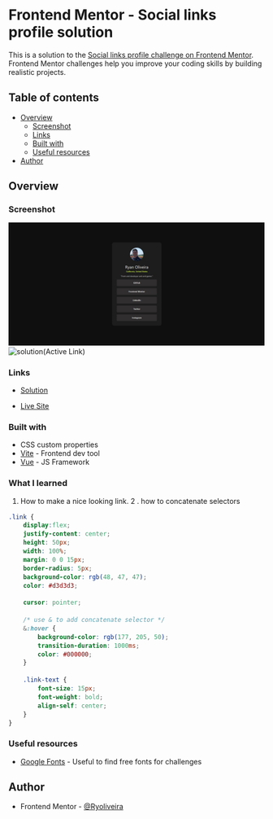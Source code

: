 # Frontend Mentor - Social links profile solution

This is a solution to the [Social links profile challenge on Frontend Mentor](https://www.frontendmentor.io/challenges/social-links-profile-UG32l9m6dQ). Frontend Mentor challenges help you improve your coding skills by building realistic projects. 

## Table of contents

- [Overview](#overview)
  - [Screenshot](#screenshot)
  - [Links](#links)
  - [Built with](#built-with)
  - [Useful resources](#useful-resources)
- [Author](#author)

## Overview

### Screenshot

![solution](./screenshot-submission.jpg)
![solution(Active Link)](.screenshot-active-link.jpg)

### Links

- [Solution](https://ryoliveira.github.io/social-links-profile/)

- [Live Site](https://ryoliveira.github.io/QR-component/)


### Built with

- CSS custom properties
- [Vite](https://vitejs.dev/) - Frontend dev tool
- [Vue](https://vuejs.org/) - JS Framework



### What I learned

1. How to make a nice looking link.
2 . how to concatenate selectors

```scss
.link {
    display:flex;
    justify-content: center;
    height: 50px;
    width: 100%;
    margin: 0 0 15px;
    border-radius: 5px;
    background-color: rgb(48, 47, 47);
    color: #d3d3d3;

    cursor: pointer;
    
    /* use & to add concatenate selector */
    &:hover {
        background-color: rgb(177, 205, 50);
        transition-duration: 1000ms;
        color: #000000;
    }

    .link-text {
        font-size: 15px;
        font-weight: bold;
        align-self: center;
    }
}
```

### Useful resources

- [Google Fonts](https://fonts.google.com/) - Useful to find free fonts for challenges

## Author
- Frontend Mentor - [@Ryoliveira](https://www.frontendmentor.io/profile/Ryoliveira)